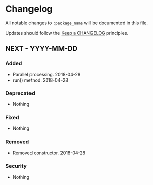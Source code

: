 # Changelog

All notable changes to `:package_name` will be documented in this file.

Updates should follow the [Keep a CHANGELOG](http://keepachangelog.com/) principles.

## NEXT - YYYY-MM-DD

### Added
- Parallel processing. 2018-04-28
- run() method. 2018-04-28

### Deprecated
- Nothing

### Fixed
- Nothing

### Removed
- Removed constructor. 2018-04-28

### Security
- Nothing
